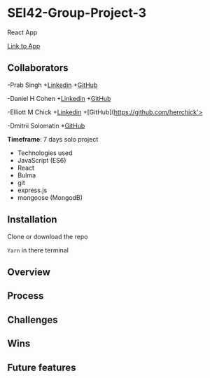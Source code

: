 # **SEI42-Group-Project-3**

React App

[Link to App](.....)

## Collaborators

-Prab Singh +[Linkedin](https://linkedin.com/in/prabhdeeps) +[GitHub](https://github.com/Lifearoundhere)

-Daniel H Cohen +[Linkedin](http://www.linkedin.com/in/daniel-hof-cohen-143aa1185) +[GitHub](https://github.com/Mathsteacher7)

-Elliott M Chick +[Linkedin](https://www.linkedin.com/in/elliott-chick-790b63a2/) +[GitHub](https://github.com/herrchick'>

-Dmitrii Solomatin \*[GitHub](https://github.com/DmitriiUK)

**Timeframe**: 7 days solo project

- Technologies used
- JavaScript (ES6)
- React
- Bulma
- git
- express.js
- mongoose (MongodB)

## **Installation**

Clone or download the repo

`Yarn` in there terminal

## **Overview**

## **Process**

## **Challenges**

## **Wins**

## **Future features**
